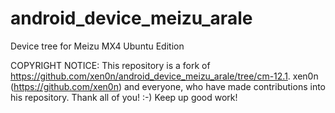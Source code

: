 # android_device_meizu_arale
Device tree for Meizu MX4 Ubuntu Edition

COPYRIGHT NOTICE: 
This repository is a fork of https://github.com/xen0n/android_device_meizu_arale/tree/cm-12.1. 
xen0n (https://github.com/xen0n) and everyone, who have made contributions into his repository.
Thank all of you! :-) Keep up good work!
